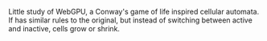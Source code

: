 Little study of WebGPU, a Conway's game of life inspired cellular automata. If has similar rules to the original, but instead of switching between active and inactive, cells grow or shrink.
